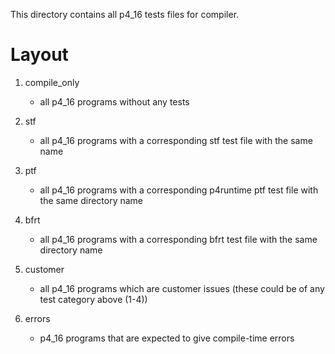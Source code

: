 This directory contains all p4_16 tests files for compiler.

Layout
======

1. compile_only
   - all p4_16 programs without any tests

2. stf
   - all p4_16 programs with a corresponding stf test file with the same name

3. ptf
   - all p4_16 programs with a corresponding p4runtime ptf test file with the same directory name

4. bfrt
   - all p4_16 programs with a corresponding bfrt test file with the same directory name

5. customer
   - all p4_16 programs which are customer issues (these could be of any test category above (1-4))

6. errors
   - p4_16 programs that are expected to give compile-time errors
